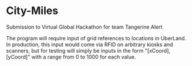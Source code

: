 # City-Miles

Submission to Virtual Global Hackathon for team Tangerine Alert

The program will require input of grid references to locations in UberLand. In production, this input would come via RFID on arbitrary kiosks and scanners, but for testing will simply be inputs in the form "[xCoord], [yCoord]" with a range from 0 to 1000 for each value.
